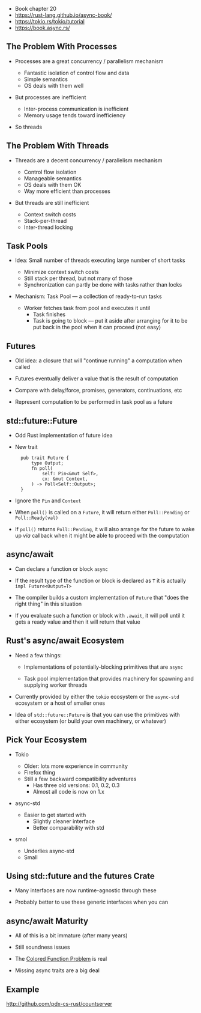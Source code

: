 * Book chapter 20
* <https://rust-lang.github.io/async-book/>
* <https://tokio.rs/tokio/tutorial>
* <https://book.async.rs/>

## The Problem With Processes

* Processes are a great concurrency / parallelism mechanism

    * Fantastic isolation of control flow and data
    * Simple semantics
    * OS deals with them well

* But processes are inefficient

    * Inter-process communication is inefficient
    * Memory usage tends toward inefficiency

* So threads

## The Problem With Threads

* Threads are a decent concurrency / parallelism mechanism

    * Control flow isolation
    * Manageable semantics
    * OS deals with them OK
    * Way more efficient than processes

* But threads are still inefficient

    * Context switch costs
    * Stack-per-thread
    * Inter-thread locking

## Task Pools

* Idea: Small number of threads executing large number of
  short tasks

    * Minimize context switch costs
    * Still stack per thread, but not many of those
    * Synchronization can partly be done with tasks rather than locks

* Mechanism: Task Pool — a collection of ready-to-run tasks

    * Worker fetches task from pool and executes it until
        * Task finishes
        * Task is going to block — put it aside after
          arranging for it to be put back in the pool
          when it can proceed (not easy)

## Futures

* Old idea: a closure that will "continue running" a
  computation when called

* Futures eventually deliver a value that is the result of
  computation

* Compare with delay/force, promises, generators,
  continuations, etc

* Represent computation to be performed in task pool as a
  future

## std::future::Future

* Odd Rust implementation of future idea

* New trait

        pub trait Future {
            type Output;
            fn poll(
                self: Pin<&mut Self>,
                cx: &mut Context,
            ) -> Poll<Self::Output>;
        }

* Ignore the `Pin` and `Context`

* When `poll()` is called on a `Future`, it will
  return either `Poll::Pending` or `Poll::Ready(val)`

* If `poll()` returns `Poll::Pending`, it will also
  arrange for the future to wake up *via* callback
  when it might be able to proceed with the computation

## async/await

* Can declare a function or block `async`

* If the result type of the function or block is declared as
  `T` it is actually `impl Future<Output=T>`

* The compiler builds a custom implementation of `Future`
  that "does the right thing" in this situation

* If you evaluate such a function or block with `.await`, it
  will poll until it gets a ready value and then it will
  return that value

## Rust's async/await Ecosystem

* Need a few things:

    * Implementations of potentially-blocking primitives
      that are `async`

    * Task pool implementation that provides machinery for
      spawning and supplying worker threads

* Currently provided by either the `tokio` ecosystem or the
  `async-std` ecosystem or a host of smaller ones

* Idea of `std::future::Future` is that you can use the
  primitives with either ecosystem (or build your own
  machinery, or whatever)

## Pick Your Ecosystem

* Tokio

    * Older: lots more experience in community
    * Firefox thing
    * Still a few backward compatibility adventures
        * Has three old versions: 0.1, 0.2, 0.3
        * Almost all code is now on 1.x

* async-std

    * Easier to get started with
        * Slightly cleaner interface
        * Better comparability with std

* smol
    * Underlies async-std
    * Small

## Using std::future and the futures Crate

* Many interfaces are now runtime-agnostic through these

* Probably better to use these generic interfaces when you can

## async/await Maturity

* All of this is a bit immature (after many years)

* Still soundness issues

* The
  [Colored Function Problem](https://journal.stuffwithstuff.com/2015/02/01/what-color-is-your-function/)
  is real

* Missing async traits are a big deal

## Example

<http://github.com/pdx-cs-rust/countserver>
